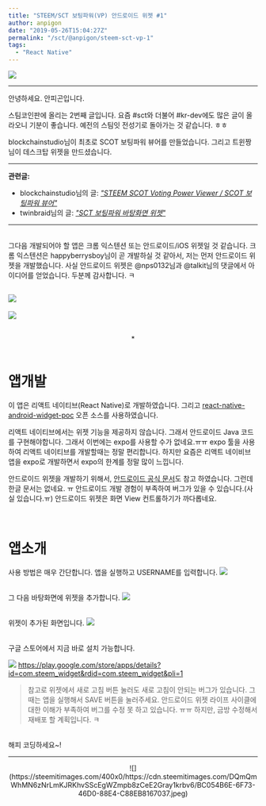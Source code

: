 ```yaml
---
title: "STEEM/SCT 보팅파워(VP) 안드로이드 위젯 #1"
author: anpigon
date: "2019-05-26T15:04:27Z"
permalink: "/sct/@anpigon/steem-sct-vp-1"
tags:
  - "React Native"
---
```

![](https://cdn.steemitimages.com/640x0/https://files.steempeak.com/file/steempeak/anpigon/KG7rYy6a-E18490E185A6E186A8E18489E185B3E18490E185B320E1848CE185A1E18485E185B5E18491E185ADE18489E185B5E1848CE185A1.png)
***

안녕하세요. 안피곤입니다.

스팀코인판에 올리는 2번째 글입니다. 요즘 #sct와 더불어 #kr-dev에도 많은 글이 올라오니 기분이 좋습니다. 예전의 스팀잇 전성기로 돌아가는 것 같습니다. ㅎㅎ

 blockchainstudio님이 최초로 SCOT 보팅파워 뷰어를 만들었습니다.  그리고 트윈짱님이 데스크탑 위젯을 만드셨습니다.  

---
**관련글:**
* blockchainstudio님의 글: [*"STEEM SCOT Voting Power Viewer / SCOT 보팅파워 뷰어"*](/kr/@blockchainstudio/steem-scot-voting-power-viewer)
* twinbraid님의 글: [*"SCT 보팅파워 바탕화면 위젯"*](/sct/@twinbraid/sct)
---

<br>그다음 개발되어야 할 앱은 크롬 익스텐션 또는 안드로이드/iOS 위젯일 것 같습니다. 크롬 익스텐션은 happyberrysboy님이 곧 개발하실 것 같아서, 저는 먼저 안드로이드 위젯을 개발했습니다. 사실 안드로이드 위젯은 @nps0132님과 @talkit님의 댓글에서 아이디어를 얻었습니다. 두분께 감사합니다. ㅋ

![](https://cdn.steemitimages.com/500x0/https://files.steempeak.com/file/steempeak/anpigon/PcjbS6kr-E18489E185B3E1848FE185B3E18485E185B5E186ABE18489E185A3E186BA202019-05-262023.28.14.png)
---

![](https://cdn.steemitimages.com/300x0/https://cdn.steemitimages.com/p/3V3rr4S3jU4ADxgtADsNyz5GG3gWgrUF5iHeyX5qAtn5iLMKepBARBVCQLc3r4So4w3eTCG9ajLEtVmNkX1jASAaajQ2LzB9633eorFeEySFEvJMYkiFSMGVwkyAUwxRtDGoLRxiGPpBwEo3woseUZc38UKdYZA35ViTXLHWTFuHkb9cBNLh9iQYa1Wwd3C8ADQXELAmTMs1FBouWmkK2Z8BXbLx372TfRyyWFmJse8N3SZfN4RZfvtn15cvDxNQ1PeMovTNiRgcTHfkmirnC252wWheNi3ZWn5XiDjs8Y585?format=match&mode=fit)

<br>
<center>*</center>
<br>

# 앱개발

이 앱은 리액트 네이티브(React Native)로 개발하였습니다. 그리고 [react-native-android-widget-poc](https://github.com/netbeast/react-native-android-widget-poc) 오픈 소스를 사용하였습니다.

리액트 네이티브에서는 위젯 기능을 제공하지 않습니다. 그래서 안드로이드 Java 코드를 구현해야합니다. 그래서 이번에는 expo를 사용할 수가 없네요.ㅠㅠ expo 툴을 사용하여 리액트 네이티브를 개발할때는 정말 편리합니다. 하지만 요즘은 리액트 네이비브 앱을 expo로 개발하면서 expo의 한계를 정말 많이 느낍니다.

안드로이드 위젯을 개발하기 위해서, [안드로이드 공식 문서](https://developer.android.com/guide/topics/appwidgets)도 참고 하였습니다. 그런데 한글 문서는 없네요. ㅠ 안드로이드 개발 경험이 부족하여 버그가 있을 수  있습니다.(사실 있습니다.ㅠ) 안드로이드 위젯은 화면 View 컨트롤하기가 까다롭네요.

&nbsp;

# 앱소개
사용 방법은 매우 간단합니다. 앱을 실행하고 USERNAME를 입력합니다.
![](https://cdn.steemitimages.com/250x0/https://files.steempeak.com/file/steempeak/anpigon/p6q37YoB-Screenshot_20190526-232058_Steem20Widget.jpg)

<br>그 다음 바탕화면에 위젯을 추가합니다.
![](https://cdn.steemitimages.com/250x0/https://files.steempeak.com/file/steempeak/anpigon/z73RVKUQ-Screenshot_20190526-194740_One20UI20Home.jpg)

<br>위젯이 추가된 화면입니다.
![](https://cdn.steemitimages.com/250x0/https://files.steempeak.com/file/steempeak/anpigon/kK466Xy9-Screenshot_20190526-194820_One20UI20Home.jpg)

<br>구글 스토어에서 지금 바로 설치 가능합니다.

[![](https://files.steempeak.com/file/steempeak/anpigon/lA3fOfzx-E18489E185B3E1848FE185B3E18485E185B5E186ABE18489E185A3E186BA202019-05-262023.16.54.png)](https://play.google.com/store/apps/details?id=com.steem_widget&rdid=com.steem_widget&pli=1)
https://play.google.com/store/apps/details?id=com.steem_widget&rdid=com.steem_widget&pli=1

> 참고로 위젯에서 새로 고침 버튼 눌러도 새로 고침이 안되는 버그가 있습니다. 그때는 앱을 실행해서 SAVE 버튼을 눌러주세요. 안드로이드 위젯 라이프 사이클에 대한 이해가 부족하여 버그를 수정 못 하고 있습니다. ㅠㅠ 하지만, 금방 수정해서 재배포 할 계획입니다. ㅋ

<br>해피 코딩하세요~!

***

<center>![](https://steemitimages.com/400x0/https://cdn.steemitimages.com/DQmQmWhMN6zNrLmKJRKhvSScEgWZmpb8zCeE2Gray1krbv6/BC054B6E-6F73-46D0-88E4-C88EB8167037.jpeg)</center>